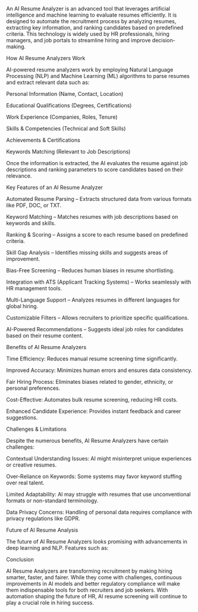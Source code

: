 An AI Resume Analyzer is an advanced tool that leverages artificial intelligence and machine learning to evaluate resumes efficiently. It is designed to automate the recruitment process by analyzing resumes, extracting key information, and ranking candidates based on predefined criteria. This technology is widely used by HR professionals, hiring managers, and job portals to streamline hiring and improve decision-making.

How AI Resume Analyzers Work

AI-powered resume analyzers work by employing Natural Language Processing (NLP) and Machine Learning (ML) algorithms to parse resumes and extract relevant data such as:

Personal Information (Name, Contact, Location)

Educational Qualifications (Degrees, Certifications)

Work Experience (Companies, Roles, Tenure)

Skills & Competencies (Technical and Soft Skills)

Achievements & Certifications

Keywords Matching (Relevant to Job Descriptions)

Once the information is extracted, the AI evaluates the resume against job descriptions and ranking parameters to score candidates based on their relevance.

Key Features of an AI Resume Analyzer

Automated Resume Parsing – Extracts structured data from various formats like PDF, DOC, or TXT.

Keyword Matching – Matches resumes with job descriptions based on keywords and skills.

Ranking & Scoring – Assigns a score to each resume based on predefined criteria.

Skill Gap Analysis – Identifies missing skills and suggests areas of improvement.

Bias-Free Screening – Reduces human biases in resume shortlisting.

Integration with ATS (Applicant Tracking Systems) – Works seamlessly with HR management tools.

Multi-Language Support – Analyzes resumes in different languages for global hiring.

Customizable Filters – Allows recruiters to prioritize specific qualifications.

AI-Powered Recommendations – Suggests ideal job roles for candidates based on their resume content.

Benefits of AI Resume Analyzers

Time Efficiency: Reduces manual resume screening time significantly.

Improved Accuracy: Minimizes human errors and ensures data consistency.

Fair Hiring Process: Eliminates biases related to gender, ethnicity, or personal preferences.

Cost-Effective: Automates bulk resume screening, reducing HR costs.

Enhanced Candidate Experience: Provides instant feedback and career suggestions.

Challenges & Limitations

Despite the numerous benefits, AI Resume Analyzers have certain challenges:

Contextual Understanding Issues: AI might misinterpret unique experiences or creative resumes.

Over-Reliance on Keywords: Some systems may favor keyword stuffing over real talent.

Limited Adaptability: AI may struggle with resumes that use unconventional formats or non-standard terminology.

Data Privacy Concerns: Handling of personal data requires compliance with privacy regulations like GDPR.

Future of AI Resume Analysis

The future of AI Resume Analyzers looks promising with advancements in deep learning and NLP. Features such as:



Conclusion

AI Resume Analyzers are transforming recruitment by making hiring smarter, faster, and fairer. While they come with challenges, continuous improvements in AI models and better regulatory compliance will make them indispensable tools for both recruiters and job seekers. With automation shaping the future of HR, AI resume screening will continue to play a crucial role in hiring success.
